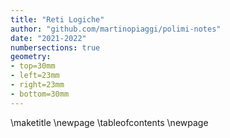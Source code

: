 ```yaml
---
title: "Reti Logiche"
author: "github.com/martinopiaggi/polimi-notes"
date: "2021-2022"
numbersections: true
geometry: 
- top=30mm
- left=23mm
- right=23mm
- bottom=30mm
---
```


\maketitle
\newpage
\tableofcontents
\newpage